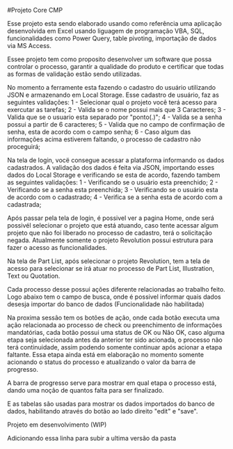 #Projeto Core CMP

Esse projeto esta sendo elaborado usando como referência uma aplicação desenvolvida em Excel usando liguagem de programação VBA, SQL, funcionalidades como Power Query, table pivoting, importação de dados via MS Access.

Essee projeto tem como proposito desenvolver um software que possa controlar o processo, garantir a qualidade do produto e certificar que todas as formas de validação estão sendo utilizadas.

No momento a ferramente esta fazendo o cadastro do usuário utilizando JSON e armazenando em Local Storage.
Esse cadastro de usuário, faz as seguintes validações:
    1 - Selecionar qual o projeto você terá acesso para exercutar as tarefas;
    2 - Valida se o nome possui mais que 3 Caracteres;
    3 - Valida que se o usuario esta separado por "ponto(.)";
    4 - Valida se a senha possui a partir de 6 caracteres;
    5 - Valida que no campo de confirmação de senha, esta de acordo com o campo senha;
    6 - Caso algum das informações acima estiverem faltando, o processo de cadastro não proceguirá;

Na tela de login, vocë consegue acessar a plataforma informando os dados cadastrados.
A validação dos dados é feita via JSON, importando esses dados do Local Storage e verificando se esta de acordo, fazendo tambem as seguintes validações:
    1 - Verificando se o usuário esta preenchido;
    2 - Verificando se a senha esta preenchida;
    3 - Verificando se o usuário esta de acordo com o cadastrado;
    4 - Verifica se a senha esta de acordo com a cadastrada;

Após passar pela tela de login, é possivel ver a pagina Home, onde será possivél selecionar o projeto que está atuando, caso tente acessar algum projeto que não foi liberado no processo de cadastro, terá o solicitação negada.
Atualmente somente o projeto Revolution possui estrutura para fazer o acesso as funcionalidades.

Na tela de Part List, após selecionar o projeto Revolution, tem a tela de acesso para selecionar se irá atuar no processo de Part List, Illustration, Text ou Quotation.

Cada processo desse possui ações diferente relacionadas ao trabalho feito.
Logo abaixo tem o campo de busca, onde é possivel informar quais dados desesja importar do banco de dados (Funcionalidade não habilitada)

Na proxima sessão tem os botões de ação, onde cada botão executa uma ação relacionada ao processo de check ou preenchimento de informações mandatórias, cada botão possui uma status de OK ou Não OK, caso alguma etapa seja selecionada antes da anterior ter sido acionada, o processo não terá continuidade, assim podendo somente continuar após acionar a etapa faltante.
Essa etapa ainda está em elaboração no momento somente acionando o status do processo e atualizando o valor da barra de progresso.

A barra de progresso serve para mostrar em qual etapa o processo está, dando uma noção de quantos falta para ser finalizado.

E as tabelas são usadas para mostrar os dados importados do banco de dados, habilitando através do botão ao lado direito "edit" e "save".

Projeto em desenvolvimento (WIP)

Adicionando essa linha para subir a ultima versão da pasta
